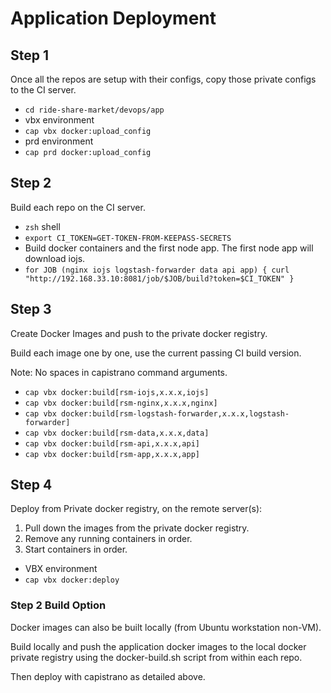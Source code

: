 # Application Deployment

## Step 1

Once all the repos are setup with their configs, copy those private configs to the CI server.

- `cd ride-share-market/devops/app`
- vbx environment
- `cap vbx docker:upload_config`
- prd environment
- `cap prd docker:upload_config`
 
## Step 2

Build each repo on the CI server.

- `zsh` shell
- `export CI_TOKEN=GET-TOKEN-FROM-KEEPASS-SECRETS`
- Build docker containers and the first node app. The first node app will download iojs.
- `for JOB (nginx iojs logstash-forwarder data api app) { curl "http://192.168.33.10:8081/job/$JOB/build?token=$CI_TOKEN" }`

## Step 3

Create Docker Images and push to the private docker registry.

Build each image one by one, use the current passing CI build version.

Note: No spaces in capistrano command arguments.

- `cap vbx docker:build[rsm-iojs,x.x.x,iojs]` 
- `cap vbx docker:build[rsm-nginx,x.x.x,nginx]` 
- `cap vbx docker:build[rsm-logstash-forwarder,x.x.x,logstash-forwarder]` 
- `cap vbx docker:build[rsm-data,x.x.x,data]` 
- `cap vbx docker:build[rsm-api,x.x.x,api]` 
- `cap vbx docker:build[rsm-app,x.x.x,app]` 

## Step 4

Deploy from Private docker registry, on the remote server(s):
 
1. Pull down the images from the private docker registry.
2. Remove any running containers in order.
3. Start containers in order.

- VBX environment
- `cap vbx docker:deploy`

### Step 2 Build Option

Docker images can also be built locally (from Ubuntu workstation non-VM).

Build locally and push the application docker images to the local docker private registry
using the docker-build.sh script from within each repo.

Then deploy with capistrano as detailed above.
